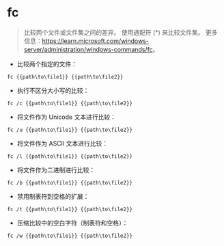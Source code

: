 # fc

> 比较两个文件或文件集之间的差异。
> 使用通配符 (*) 来比较文件集。
> 更多信息：<https://learn.microsoft.com/windows-server/administration/windows-commands/fc>。

- 比较两个指定的文件：

`fc {{path\to\file1}} {{path\to\file2}}`

- 执行不区分大小写的比较：

`fc /c {{path\to\file1}} {{path\to\file2}}`

- 将文件作为 Unicode 文本进行比较：

`fc /u {{path\to\file1}} {{path\to\file2}}`

- 将文件作为 ASCII 文本进行比较：

`fc /l {{path\to\file1}} {{path\to\file2}}`

- 将文件作为二进制进行比较：

`fc /b {{path\to\file1}} {{path\to\file2}}`

- 禁用制表符到空格的扩展：

`fc /t {{path\to\file1}} {{path\to\file2}}`

- 压缩比较中的空白字符（制表符和空格）：

`fc /w {{path\to\file1}} {{path\to\file2}}`